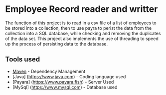 # Employee Record reader and writter 

The function of this project is to read in a csv file of a list of employees to be stored into a collection, then to use payra to perist the data from the collection into a SQL database, while checking and removing the duplicates of the data set. This project also implements the use of threading to speed up the process of persisting data to the database. 

## Tools used

* [Maven](https://maven.apache.org/) - Dependency Management
* [Java] (https://www.java.com) - Coding language used
* [Payara] (https://www.payara.fish) - Server Used
* [MySql] (https://www.mysql.com) - Database used
